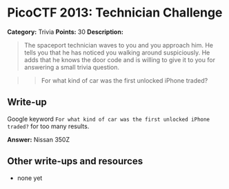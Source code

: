 # PicoCTF 2013: Technician Challenge

**Category:** Trivia
**Points:** 30
**Description:**

> The spaceport technician waves to you and you approach him. He tells you that he has noticed you walking around suspiciously. He adds that he knows the door code and is willing to give it to you for answering a small trivia question.

>> For what kind of car was the first unlocked iPhone traded?

## Write-up

Google keyword `For what kind of car was the first unlocked iPhone traded?` for too many results.

**Answer:** Nissan 350Z

## Other write-ups and resources

* none yet